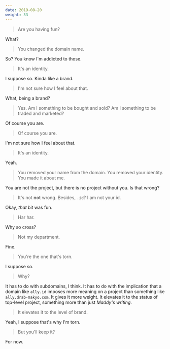 ```yaml
---
date: 2019-08-20
weight: 33
---
```


> Are you having fun?

What?

> You changed the domain name.

So? You know I'm addicted to those.

> It's an identity.

I suppose so. Kinda like a brand.

> I'm not sure how I feel about that.

What, being a brand?

> Yes. Am I something to be bought and sold? Am I something to be traded and marketed?

Of course you are.

> Of course you are.

I'm not sure how I feel about that.

> It's an identity.

Yeah.

> You removed your name from the domain. You removed your identity. You made it about me.

You are not the project, but there is no project without you. Is that wrong?

> It's not **not** wrong. Besides, `.id`? I am not your id.

Okay, *that* bit was fun.

> Har har.

Why so cross?

> Not my department.

Fine.

> You're the one that's torn.

I suppose so.

> Why?

It has to do with subdomains, I think. It has to do with the implication that a domain like `ally.id` imposes more meaning on a project than something like `ally.drab-makyo.com`. It gives it more weight. It elevates it to the status of top-level project, something more than just *Maddy's writing*.

> It elevates it to the level of brand.

Yeah, I suppose that's why I'm torn.

> But you'll keep it?

For now.
